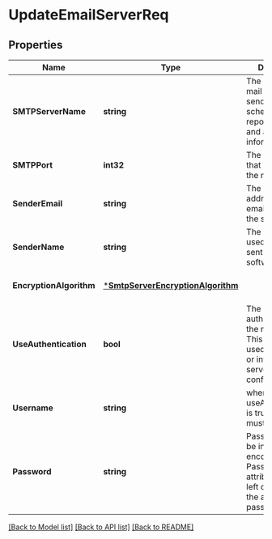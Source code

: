# UpdateEmailServerReq

## Properties
Name | Type | Description | Notes
------------ | ------------- | ------------- | -------------
**SMTPServerName** | **string** | The name of the mail server that sends alerts, scheduled reports, log files, and additional information. | [optional] [default to null]
**SMTPPort** | **int32** | The port number that connects to the mail server. | [optional] [default to null]
**SenderEmail** | **string** | The sender email address used for emails sent from the software. | [optional] [default to null]
**SenderName** | **string** | The sender name used for emails sent from the software. | [optional] [default to null]
**EncryptionAlgorithm** | [***SmtpServerEncryptionAlgorithm**](SMTPServerEncryptionAlgorithm.md) |  | [optional] [default to null]
**UseAuthentication** | **bool** | The option to use authentication on the mail server. This is typically used in external or internet mail server configurations. | [optional] [default to null]
**Username** | **string** | when useAuthentication is true, username must be present | [optional] [default to null]
**Password** | **string** | Password must be in base 64 encoded format. Password attribute can be left out to reuse the already saved password | [optional] [default to null]

[[Back to Model list]](../README.md#documentation-for-models) [[Back to API list]](../README.md#documentation-for-api-endpoints) [[Back to README]](../README.md)

